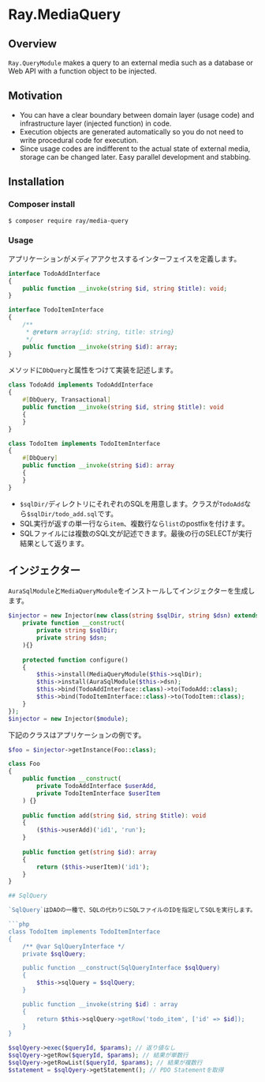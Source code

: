# Ray.MediaQuery

## Overview

`Ray.QueryModule` makes a query to an external media such as a database or Web API with a function object to be injected.


## Motivation


 * You can have a clear boundary between domain layer (usage code) and infrastructure layer (injected function) in code.
 * Execution objects are generated automatically so you do not need to write procedural code for execution.
 * Since usage codes are indifferent to the actual state of external media, storage can be changed later. Easy parallel development and stabbing.

## Installation

### Composer install

    $ composer require ray/media-query

### Usage

アプリケーションがメディアアクセスするインターフェイスを定義します。

```php
interface TodoAddInterface
{
    public function __invoke(string $id, string $title): void;
}

interface TodoItemInterface
{
    /**
     * @return array{id: string, title: string}
     */
    public function __invoke(string $id): array;
}
```

メソッドに`DbQuery`と属性をつけて実装を記述します。

```php
class TodoAdd implements TodoAddInterface
{
    #[DbQuery, Transactional]
    public function __invoke(string $id, string $title): void
    {
    }
}

class TodoItem implements TodoItemInterface
{
    #[DbQuery]
    public function __invoke(string $id): array
    {
    }
}
```

 * `$sqlDir/`ディレクトリにそれぞれのSQLを用意します。クラスが`TodoAdd`なら`$sqlDir/todo_add.sql`です。
 * SQL実行が返すの単一行なら`item`、複数行なら`list`のpostfixを付けます。
 * SQLファイルには複数のSQL文が記述できます。最後の行のSELECTが実行結果として返ります。

## インジェクター

`AuraSqlModule`と`MediaQueryModule`をインストールしてインジェクターを生成します。

```php
$injector = new Injector(new class(string $sqlDir, string $dsn) extends AbstractModule {
    private function __construct(
        private string $sqlDir;
        private string $dsn;
    ){}
    
    protected function configure()
    {
        $this->install(MediaQueryModule($this->sqlDir);    
        $this->install(AuraSqlModule($this->dsn);    
        $this->bind(TodoAddInterface::class)->to(TodoAdd::class);
        $this->bind(TodoItemInterface::class)->to(TodoItem::class);
    }
});
$injector = new Injector($module);
```

下記のクラスはアプリケーションの例です。

```php
$foo = $injector->getInstance(Foo::class);

class Foo
{
    public function __construct(
        private TodoAddInterface $userAdd,
        private TodoItemInterface $userItem
    ) {}
    
    public function add(string $id, string $title): void
    {
        ($this->userAdd)('id1', 'run');
    }
    
    public function get(string $id): array
    {
        return ($this->userItem)('id1');
    }
}

## SqlQuery

`SqlQuery`はDAOの一種で、SQLの代わりにSQLファイルのIDを指定してSQLを実行します。

```php
class TodoItem implements TodoItemInterface
{
    /** @var SqlQueryInterface */
    private $sqlQuery;

    public function __construct(SqlQueryInterface $sqlQuery)
    {
        $this->sqlQuery = $sqlQuery;
    }

    public function __invoke(string $id) : array
    {
        return $this->sqlQuery->getRow('todo_item', ['id' => $id]);
    }
}
```

```php
$sqlQyery->exec($queryId, $params); // 返り値なし
$sqlQyery->getRow($queryId, $params); // 結果が単数行
$sqlQyery->getRowList($queryId, $params); // 結果が複数行
$statement = $sqlQyery->getStatement(); // PDO Statementを取得
```
 